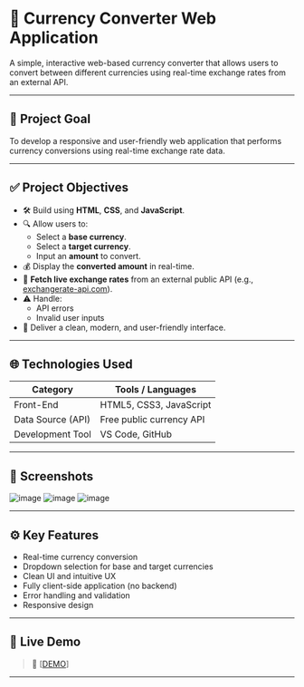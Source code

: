 # 💱 Currency Converter Web Application

A simple, interactive web-based currency converter that allows users to convert between different currencies using real-time exchange rates from an external API.

---

## 🎯 Project Goal

To develop a responsive and user-friendly web application that performs currency conversions using real-time exchange rate data.

---

## ✅ Project Objectives

- 🛠️ Build using **HTML**, **CSS**, and **JavaScript**.
- 🔍 Allow users to:
  - Select a **base currency**.
  - Select a **target currency**.
  - Input an **amount** to convert.
- 💰 Display the **converted amount** in real-time.
- 🔗 **Fetch live exchange rates** from an external public API (e.g., [exchangerate-api.com](https://www.exchangerate-api.com/)).
- ⚠️ Handle:
  - API errors
  - Invalid user inputs
- 🎨 Deliver a clean, modern, and user-friendly interface.

---

## 🌐 Technologies Used

| Category         | Tools / Languages        |
|------------------|--------------------------|
| Front-End        | HTML5, CSS3, JavaScript  |
| Data Source (API)| Free public currency API |
| Development Tool | VS Code, GitHub          |

---

## 📸 Screenshots

![image](https://github.com/user-attachments/assets/c9621e0a-8358-4115-9823-2f1a456a58d9)
![image](https://github.com/user-attachments/assets/25e65db3-fff4-41fe-aa44-80153946b9ca)
![image](https://github.com/user-attachments/assets/2d9fcf14-d26a-4bb8-bd3e-b8a9643b478e)

---

## ⚙️ Key Features

- Real-time currency conversion
- Dropdown selection for base and target currencies
- Clean UI and intuitive UX
- Fully client-side application (no backend)
- Error handling and validation
- Responsive design

---

## 🔗 Live Demo

> 🔗 [[DEMO](http://127.0.0.1:5500/index.html)]

---



